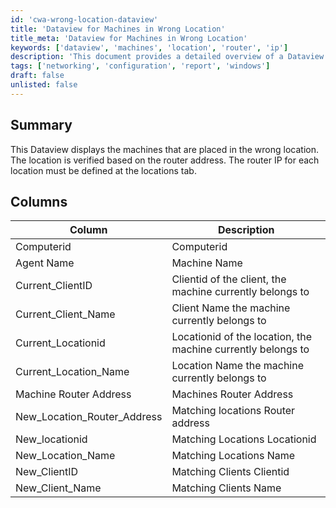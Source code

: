 ```yaml
---
id: 'cwa-wrong-location-dataview'
title: 'Dataview for Machines in Wrong Location'
title_meta: 'Dataview for Machines in Wrong Location'
keywords: ['dataview', 'machines', 'location', 'router', 'ip']
description: 'This document provides a detailed overview of a Dataview that displays machines incorrectly placed in locations based on router addresses. It outlines the necessary columns and their descriptions to help identify misplacements and ensure accurate location tracking.'
tags: ['networking', 'configuration', 'report', 'windows']
draft: false
unlisted: false
---
```

## Summary

This Dataview displays the machines that are placed in the wrong location. The location is verified based on the router address. The router IP for each location must be defined at the locations tab.

## Columns

| Column                  | Description                                                       |
|------------------------|-------------------------------------------------------------------|
| Computerid             | Computerid                                                        |
| Agent Name             | Machine Name                                                      |
| Current_ClientID       | Clientid of the client, the machine currently belongs to          |
| Current_Client_Name     | Client Name the machine currently belongs to                       |
| Current_Locationid     | Locationid of the location, the machine currently belongs to      |
| Current_Location_Name   | Location Name the machine currently belongs to                    |
| Machine Router Address  | Machines Router Address                                           |
| New_Location_Router_Address | Matching locations Router address                                 |
| New_locationid         | Matching Locations Locationid                                      |
| New_Location_Name      | Matching Locations Name                                           |
| New_ClientID           | Matching Clients Clientid                                         |
| New_Client_Name        | Matching Clients Name                                             |



